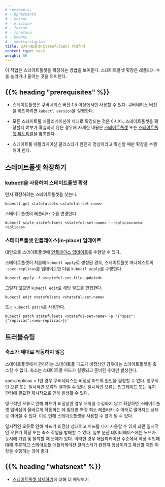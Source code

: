 ```yaml
---
# reviewers:
# - bprashanth
# - enisoc
# - erictune
# - foxish
# - janetkuo
# - kow3ns
# - smarterclayton
title: 스테이트풀셋(StatefulSet) 확장하기
content_type: task
weight: 50
---
```


<!-- overview -->
이 작업은 스테이트풀셋을 확장하는 방법을 보여준다. 스테이트풀셋 확장은 레플리카 수를
늘리거나 줄이는 것을 의미한다.

## {{% heading "prerequisites" %}}

- 스테이트풀셋은 쿠버네티스 버전 1.5 이상에서만 사용할 수 있다.
   쿠버네티스 버전을 확인하려면 `kubectl version`을 실행한다.

- 모든 스테이트풀 애플리케이션이 제대로 확장되는 것은 아니다. 스테이트풀셋을 확장할지
  여부가 확실하지 않은 경우에 자세한 내용은 [스테이트풀셋](/ko/docs/concepts/workloads/controllers/statefulset/)
  또는 [스테이트풀셋 튜토리얼](/ko/docs/tutorials/stateful-application/basic-stateful-set/)을 참조한다.

- 스테이트풀 애플리케이션 클러스터가 완전히 정상이라고 확신할 때만 
  확장을 수행해야 한다.

<!-- steps -->

## 스테이트풀셋 확장하기

### kubectl을 사용하여 스테이트풀셋 확장

먼저 확장하려는 스테이트풀셋을 찾는다.

```shell
kubectl get statefulsets <stateful-set-name>
```

스테이트풀셋의 레플리카 수를 변경한다.

```shell
kubectl scale statefulsets <stateful-set-name> --replicas=<new-replicas>
```

### 스테이트풀셋 인플레이스(in-place) 업데이트

대안으로 스테이트풀셋에
[인플레이스 업데이트](/ko/docs/concepts/cluster-administration/manage-deployment/#in-place-updates-of-resources)를
수행할 수 있다.

스테이트풀셋이 처음에 `kubectl apply`로 생성된 경우,
스테이트풀셋 매니페스트의 `.spec.replicas`를 업데이트한 다음 `kubectl apply`를 수행한다.

```shell
kubectl apply -f <stateful-set-file-updated>
```

그렇지 않으면 `kubectl edit`로 해당 필드를 편집한다.

```shell
kubectl edit statefulsets <stateful-set-name>
```

또는 `kubectl patch`를 사용한다.

```shell
kubectl patch statefulsets <stateful-set-name> -p '{"spec":{"replicas":<new-replicas>}}'
```

## 트러블슈팅

### 축소가 제대로 작동하지 않음

스테이트풀셋에서 관리하는 스테이트풀 파드가 비정상인 경우에는 스테이트풀셋을 축소할 수
없다. 축소는 스테이트풀 파드가 실행되고 준비된 후에만 발생한다.

spec.replicas > 1인 경우 쿠버네티스는 비정상 파드의 원인을 결정할 수 없다.
영구적인 오류 또는 일시적인 오류의 결과일 수 있다. 일시적인 오류는
업그레이드 또는 유지 관리에 필요한 재시작으로 인해 발생할 수 있다.

영구적인 오류로 인해 파드가 비정상인 경우 
오류를 수정하지 않고 확장하면 스테이트풀셋 멤버십이 올바르게 작동하는 데 필요한 
특정 최소 레플리카 수 아래로 떨어지는 상태로 이어질 수 있다. 
이로 인해 스테이트풀셋을 사용할 수 없게 될 수 있다.

일시적인 오류로 인해 파드가 비정상 상태이고 파드를 다시 사용할 수 있게 되면 
일시적인 오류가 확장 또는 축소 작업을 방해할 수 있다. 일부 분산 
데이터베이스에는 노드가 동시에 가입 및 탈퇴할 때 문제가 있다. 이러한 경우 
애플리케이션 수준에서 확장 작업에 대해 추론하고 스테이트풀 애플리케이션 클러스터가 
완전히 정상이라고 확신할 때만 확장을 수행하는 것이 좋다.

## {{% heading "whatsnext" %}}

- [스테이트풀셋 삭제하기](/ko/docs/tasks/run-application/delete-stateful-set/)에 대해 더 배워보기
